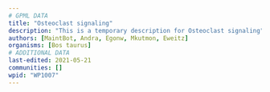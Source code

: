 ```yaml
---
# GPML DATA
title: "Osteoclast signaling"
description: "This is a temporary description for Osteoclast signaling"
authors: [MaintBot, Andra, Egonw, Mkutmon, Eweitz]
organisms: [Bos taurus]
# ADDITIONAL DATA
last-edited: 2021-05-21
communities: []
wpid: "WP1007"
---
```

